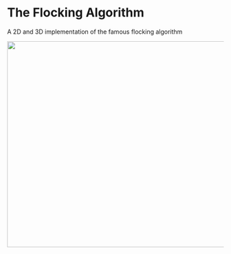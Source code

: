 
# The Flocking Algorithm 

A 2D and 3D implementation of the famous flocking algorithm

<img src="https://user-images.githubusercontent.com/69701088/158035601-3822fad7-995a-414a-b607-c3ca9ef46ca7.gif" width="720" height="480"/>



